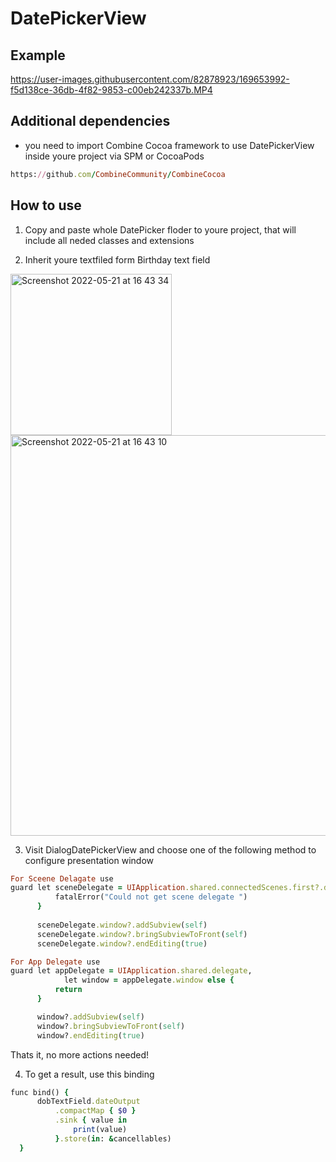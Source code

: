 # DatePickerView

## Example 

https://user-images.githubusercontent.com/82878923/169653992-f5d138ce-36db-4f82-9853-c00eb242337b.MP4

## Additional dependencies
  - you need to import Combine Cocoa framework to use DatePickerView inside youre project via SPM or CocoaPods
  ```ruby
  https://github.com/CombineCommunity/CombineCocoa
  ```
  
## How to use

  1. Copy and paste whole DatePicker floder to youre project, that will include all neded classes and extensions 

  2. Inherit youre textfiled form Birthday text field 

  <img width="258" alt="Screenshot 2022-05-21 at 16 43 34" src="https://user-images.githubusercontent.com/82878923/169654448-b5a1003b-4fd5-4adc-9da1-52ebc72e8a42.png">
  
<img width="641" alt="Screenshot 2022-05-21 at 16 43 10" src="https://user-images.githubusercontent.com/82878923/169654475-a494276f-132c-488b-868d-b8549fee2f5b.png">

  3. Visit DialogDatePickerView and choose one of the following method to configure presentation window
  ```ruby
  For Sceene Delagate use 
  guard let sceneDelegate = UIApplication.shared.connectedScenes.first?.delegate as? SceneDelegate else {
            fatalError("Could not get scene delegate ")
        }
        
        sceneDelegate.window?.addSubview(self)
        sceneDelegate.window?.bringSubviewToFront(self)
        sceneDelegate.window?.endEditing(true)
  ```
  ```ruby
  For App Delegate use 
  guard let appDelegate = UIApplication.shared.delegate,
              let window = appDelegate.window else {
            return
        }

        window?.addSubview(self)
        window?.bringSubviewToFront(self)
        window?.endEditing(true)
  ```

  Thats it, no more actions needed!
  
  4. To get a result, use this binding
  ```ruby
  func bind() {
        dobTextField.dateOutput
            .compactMap { $0 }
            .sink { value in
                print(value)
            }.store(in: &cancellables)
    }
 ```
    

